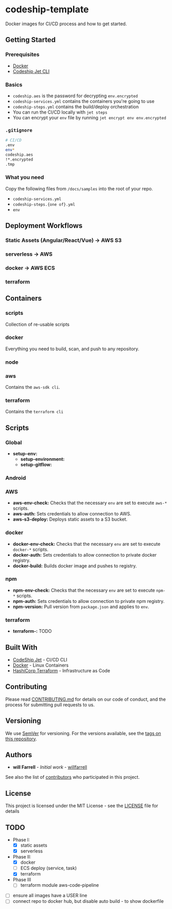 # codeship-template
Docker images for CI/CD process and how to get started.

## Getting Started

### Prerequisites
- [Docker](https://www.docker.com/get-started)
- [Codeship Jet CLI](https://documentation.codeship.com/pro/jet-cli/installation/)

### Basics
- `codeship.aes` is the password for decrypting `env.encrypted`
- `codeship-services.yml` contains the containers you're going to use
- `codeship-steps.yml` contains the build/deploy orchestration 
- You can run the CI/CD locally with `jet steps`
- You can encrypt your `env` file by running `jet encrypt env env.encrypted`

### `.gitignore`
```bash
# CI/CD
.env
env*
codeship.aes
!*.encrypted
.tmp
```

### What you need
Copy the following files from `/docs/samples` into the root of your repo.
- `codeship-services.yml`
- `codeship-steps.{one of}.yml`
- `env`

## Deployment Workflows
### Static Assets (Angular/React/Vue) -> AWS S3
### serverless -> AWS
### docker -> AWS ECS
### terraform


## Containers
### scripts
Collection of re-usable scripts

### docker
Everything you need to build, scan, and push to any repository.

### node


### aws
Contains the `aws-sdk cli`.

### terraform
Contains the `terraform cli`

## Scripts

### Global
- **setup-env:**
  - **setup-environment:**
  - **setup-gitflow:**

### Android


### AWS
- **aws-env-check:** Checks that the necessary `env` are set to execute `aws-*` scripts.
- **aws-auth:** Sets credentials to allow connection to AWS.
- **aws-s3-deploy:** Deploys static assets to a S3 bucket.

### docker
- **docker-env-check:** Checks that the necessary `env` are set to execute `docker-*` scripts.
- **docker-auth:** Sets credentials to allow connection to private docker registry.
- **docker-build:** Builds docker image and pushes to registry.

### npm
- **npm-env-check:** Checks that the necessary `env` are set to execute `npm-*` scripts.
- **npm-auth:** Sets credentials to allow connection to private npm registry.
- **npm-version:** Pull version from `package.json` and applies to `env`.

### terraform
- **terraform-:** TODO


## Built With

* [CodeShip Jet](https://documentation.codeship.com/pro/jet-cli/usage-overview/) - CI/CD CLI
* [Docker](http://www.dropwizard.io/1.0.2/docs/) - Linux Containers
* [HashiCorp Terraform](https://www.terraform.io/) - Infrastructure as Code

## Contributing

Please read [CONTRIBUTING.md](https://www.contributor-covenant.org/version/1/4/code-of-conduct) for details on our code of conduct, and the process for submitting pull requests to us.

## Versioning

We use [SemVer](http://semver.org/) for versioning. For the versions available, see the [tags on this repository](https://github.com/willfarrell/codeship-template/tags). 

## Authors

* **will Farrell** - *Initial work* - [willfarrell](https://github.com/willfarrell)

See also the list of [contributors](https://github.com/willfarrell/codeship-template/contributors) who participated in this project.

## License

This project is licensed under the MIT License - see the [LICENSE](LICENSE) file for details


## TODO
- Phase I:
  - [x] static assets
  - [x] serverless
- Phase II:
  - [x] docker
  - [ ] ECS deploy (service, task)
  - [x] terraform
- Phase III
  - [ ] terraform module aws-code-pipeline
- [ ] ensure all images have a USER line
- [ ] connect repo to docker hub, but disable auto build - to show dockerfile
